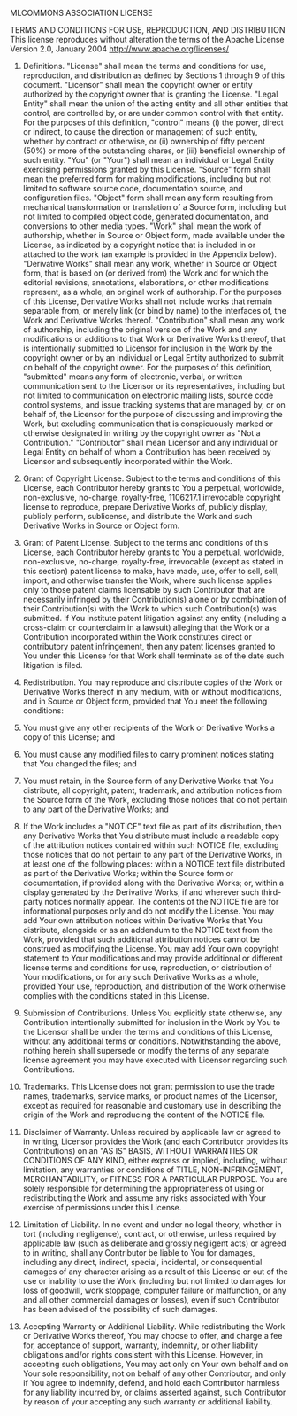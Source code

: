 MLCOMMONS ASSOCIATION LICENSE

TERMS AND CONDITIONS FOR USE, REPRODUCTION, AND DISTRIBUTION
This license reproduces without alteration the terms of the Apache License
Version 2.0, January 2004
http://www.apache.org/licenses/

1. Definitions.
"License" shall mean the terms and conditions for use, reproduction, and distribution as defined by
Sections 1 through 9 of this document.
"Licensor" shall mean the copyright owner or entity authorized by the copyright owner that is
granting the License.
"Legal Entity" shall mean the union of the acting entity and all other entities that control, are
controlled by, or are under common control with that entity. For the purposes of this definition,
"control" means (i) the power, direct or indirect, to cause the direction or management of such
entity, whether by contract or otherwise, or (ii) ownership of fifty percent (50%) or more of the
outstanding shares, or (iii) beneficial ownership of such entity.
"You" (or "Your") shall mean an individual or Legal Entity exercising permissions granted by this
License.
"Source" form shall mean the preferred form for making modifications, including but not limited to
software source code, documentation source, and configuration files.
"Object" form shall mean any form resulting from mechanical transformation or translation of a
Source form, including but not limited to compiled object code, generated documentation, and
conversions to other media types.
"Work" shall mean the work of authorship, whether in Source or Object form, made available under
the License, as indicated by a copyright notice that is included in or attached to the work (an example
is provided in the Appendix below).
"Derivative Works" shall mean any work, whether in Source or Object form, that is based on (or
derived from) the Work and for which the editorial revisions, annotations, elaborations, or other
modifications represent, as a whole, an original work of authorship. For the purposes of this License,
Derivative Works shall not include works that remain separable from, or merely link (or bind by
name) to the interfaces of, the Work and Derivative Works thereof.
"Contribution" shall mean any work of authorship, including the original version of the Work and
any modifications or additions to that Work or Derivative Works thereof, that is intentionally
submitted to Licensor for inclusion in the Work by the copyright owner or by an individual or Legal
Entity authorized to submit on behalf of the copyright owner. For the purposes of this definition,
"submitted" means any form of electronic, verbal, or written communication sent to the Licensor or
its representatives, including but not limited to communication on electronic mailing lists, source
code control systems, and issue tracking systems that are managed by, or on behalf of, the Licensor
for the purpose of discussing and improving the Work, but excluding communication that is
conspicuously marked or otherwise designated in writing by the copyright owner as "Not a
Contribution."
"Contributor" shall mean Licensor and any individual or Legal Entity on behalf of whom a
Contribution has been received by Licensor and subsequently incorporated within the Work.

2. Grant of Copyright License. Subject to the terms and conditions of this License, each
Contributor hereby grants to You a perpetual, worldwide, non-exclusive, no-charge, royalty-free, 
1106217.1
irrevocable copyright license to reproduce, prepare Derivative Works of, publicly display, publicly
perform, sublicense, and distribute the Work and such Derivative Works in Source or Object form.

3. Grant of Patent License. Subject to the terms and conditions of this License, each Contributor
hereby grants to You a perpetual, worldwide, non-exclusive, no-charge, royalty-free, irrevocable
(except as stated in this section) patent license to make, have made, use, offer to sell, sell, import,
and otherwise transfer the Work, where such license applies only to those patent claims licensable by
such Contributor that are necessarily infringed by their Contribution(s) alone or by combination of
their Contribution(s) with the Work to which such Contribution(s) was submitted. If You institute
patent litigation against any entity (including a cross-claim or counterclaim in a lawsuit) alleging
that the Work or a Contribution incorporated within the Work constitutes direct or contributory
patent infringement, then any patent licenses granted to You under this License for that Work shall
terminate as of the date such litigation is filed.

4. Redistribution. You may reproduce and distribute copies of the Work or Derivative Works
thereof in any medium, with or without modifications, and in Source or Object form, provided that
You meet the following conditions:
1. You must give any other recipients of the Work or Derivative Works a copy of this License;
and
2. You must cause any modified files to carry prominent notices stating that You changed the
files; and
3. You must retain, in the Source form of any Derivative Works that You distribute, all
copyright, patent, trademark, and attribution notices from the Source form of the Work,
excluding those notices that do not pertain to any part of the Derivative Works; and
4. If the Work includes a "NOTICE" text file as part of its distribution, then any Derivative
Works that You distribute must include a readable copy of the attribution notices contained
within such NOTICE file, excluding those notices that do not pertain to any part of the
Derivative Works, in at least one of the following places: within a NOTICE text file
distributed as part of the Derivative Works; within the Source form or documentation, if
provided along with the Derivative Works; or, within a display generated by the Derivative
Works, if and wherever such third-party notices normally appear. The contents of the
NOTICE file are for informational purposes only and do not modify the License. You may
add Your own attribution notices within Derivative Works that You distribute, alongside or
as an addendum to the NOTICE text from the Work, provided that such additional
attribution notices cannot be construed as modifying the License.
You may add Your own copyright statement to Your modifications and may provide
additional or different license terms and conditions for use, reproduction, or distribution of
Your modifications, or for any such Derivative Works as a whole, provided Your use,
reproduction, and distribution of the Work otherwise complies with the conditions stated in
this License.

5. Submission of Contributions. Unless You explicitly state otherwise, any Contribution
intentionally submitted for inclusion in the Work by You to the Licensor shall be under the terms
and conditions of this License, without any additional terms or conditions. Notwithstanding the
above, nothing herein shall supersede or modify the terms of any separate license agreement you
may have executed with Licensor regarding such Contributions.
6. Trademarks. This License does not grant permission to use the trade names, trademarks,
service marks, or product names of the Licensor, except as required for reasonable and customary
use in describing the origin of the Work and reproducing the content of the NOTICE file.

7. Disclaimer of Warranty. Unless required by applicable law or agreed to in writing, Licensor
provides the Work (and each Contributor provides its Contributions) on an "AS IS" BASIS, 
WITHOUT WARRANTIES OR CONDITIONS OF ANY KIND, either express or implied, including,
without limitation, any warranties or conditions of TITLE, NON-INFRINGEMENT,
MERCHANTABILITY, or FITNESS FOR A PARTICULAR PURPOSE. You are solely responsible for
determining the appropriateness of using or redistributing the Work and assume any risks associated
with Your exercise of permissions under this License.

8. Limitation of Liability. In no event and under no legal theory, whether in tort (including
negligence), contract, or otherwise, unless required by applicable law (such as deliberate and grossly
negligent acts) or agreed to in writing, shall any Contributor be liable to You for damages, including
any direct, indirect, special, incidental, or consequential damages of any character arising as a result
of this License or out of the use or inability to use the Work (including but not limited to damages for
loss of goodwill, work stoppage, computer failure or malfunction, or any and all other commercial
damages or losses), even if such Contributor has been advised of the possibility of such damages.

9. Accepting Warranty or Additional Liability. While redistributing the Work or Derivative
Works thereof, You may choose to offer, and charge a fee for, acceptance of support, warranty,
indemnity, or other liability obligations and/or rights consistent with this License. However, in
accepting such obligations, You may act only on Your own behalf and on Your sole responsibility, not
on behalf of any other Contributor, and only if You agree to indemnify, defend, and hold each
Contributor harmless for any liability incurred by, or claims asserted against, such Contributor by
reason of your accepting any such warranty or additional liability.
